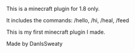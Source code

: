 This is a minecraft plugin for 1.8 only.

It includes the commands:
/hello, /hi, /heal, /feed

This is my first minecraft plugin I made.

Made by DanIsSweaty
